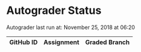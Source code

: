 # Autograder Status
Autograder last run at: November 25, 2018 at 06:20

| GitHub ID | Assignment | Graded Branch |
|-----------|------------|---------------|
